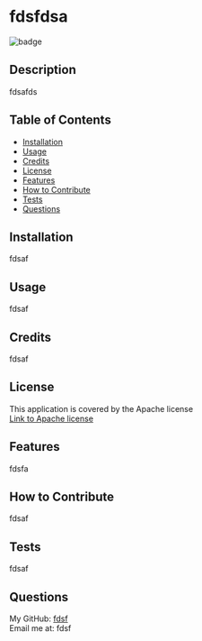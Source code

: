 
    
# fdsfdsa
![badge](https://img.shields.io/badge/license-Apache-lightblue)

## Description
fdsafds

## Table of Contents

- [Installation](#installation)
- [Usage](#usage)
- [Credits](#credits)
- [License](#license)
- [Features](#features)
- [How to Contribute](#how-to-contribute)
- [Tests](#tests)
- [Questions](#questions)

## Installation

fdsaf

## Usage

fdsaf

## Credits

fdsaf

## License

This application is covered by the Apache license <br> [Link to Apache license](https://www.apache.org/licenses/LICENSE-2.0)

## Features

fdsfa

## How to Contribute

fdsaf

## Tests

fdsaf

## Questions

My GitHub: [fdsf](https://github.com/fdsf)<br>
Email me at: fdsf
